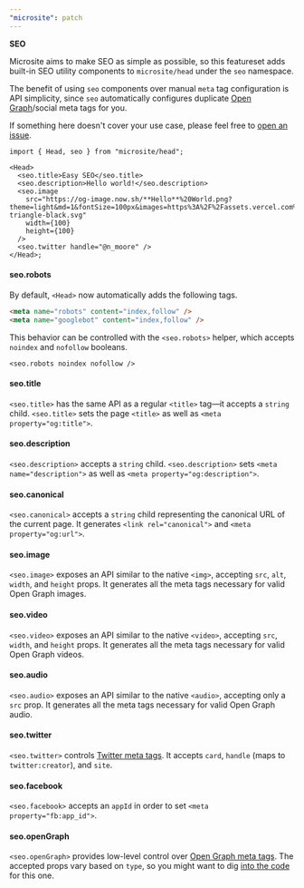 ```yaml
---
"microsite": patch
---
```


**SEO**

Microsite aims to make SEO as simple as possible, so this featureset adds built-in SEO utility components to `microsite/head` under the `seo` namespace.

The benefit of using `seo` components over manual `meta` tag configuration is API simplicity, since `seo` automatically configures duplicate [Open Graph](https://ogp.me/)/social meta tags for you.

If something here doesn't cover your use case, please feel free to [open an issue](https://github.com/natemoo-re/microsite/issues/new).

```tsx
import { Head, seo } from "microsite/head";

<Head>
  <seo.title>Easy SEO</seo.title>
  <seo.description>Hello world!</seo.description>
  <seo.image
    src="https://og-image.now.sh/**Hello**%20World.png?theme=light&md=1&fontSize=100px&images=https%3A%2F%2Fassets.vercel.com%2Fimage%2Fupload%2Ffront%2Fassets%2Fdesign%2Fvercel-triangle-black.svg"
    width={100}
    height={100}
  />
  <seo.twitter handle="@n_moore" />
</Head>;
```

#### seo.robots

By default, `<Head>` now automatically adds the following tags.

```html
<meta name="robots" content="index,follow" />
<meta name="googlebot" content="index,follow" />
```

This behavior can be controlled with the `<seo.robots>` helper, which accepts `noindex` and `nofollow` booleans.

```tsx
<seo.robots noindex nofollow />
```

#### seo.title

`<seo.title>` has the same API as a regular `<title>` tag—it accepts a `string` child. `<seo.title>` sets the page `<title>` as well as `<meta property="og:title">`.

#### seo.description

`<seo.description>` accepts a `string` child. `<seo.description>` sets `<meta name="description">` as well as `<meta property="og:description">`.

#### seo.canonical

`<seo.canonical>` accepts a `string` child representing the canonical URL of the current page. It generates `<link rel="canonical">` and `<meta property="og:url">`.

#### seo.image

`<seo.image>` exposes an API similar to the native `<img>`, accepting `src`, `alt`, `width`, and `height` props. It generates all the meta tags necessary for valid Open Graph images.

#### seo.video

`<seo.video>` exposes an API similar to the native `<video>`, accepting `src`, `width`, and `height` props. It generates all the meta tags necessary for valid Open Graph videos.

#### seo.audio

`<seo.audio>` exposes an API similar to the native `<audio>`, accepting only a `src` prop. It generates all the meta tags necessary for valid Open Graph audio.

#### seo.twitter

`<seo.twitter>` controls [Twitter meta tags](https://developer.twitter.com/en/docs/twitter-for-websites/cards/overview/markup). It accepts `card`, `handle` (maps to `twitter:creator`), and `site`.

#### seo.facebook

`<seo.facebook>` accepts an `appId` in order to set `<meta property="fb:app_id">`.

#### seo.openGraph

`<seo.openGraph>` provides low-level control over [Open Graph meta tags](https://ogp.me/). The accepted props vary based on `type`, so you might want to dig [into the code](https://github.com/natemoo-re/microsite/blob/8c0599f8c05da3214534b864c536a2614a89fb7f/src/head.tsx#L14) for this one.
